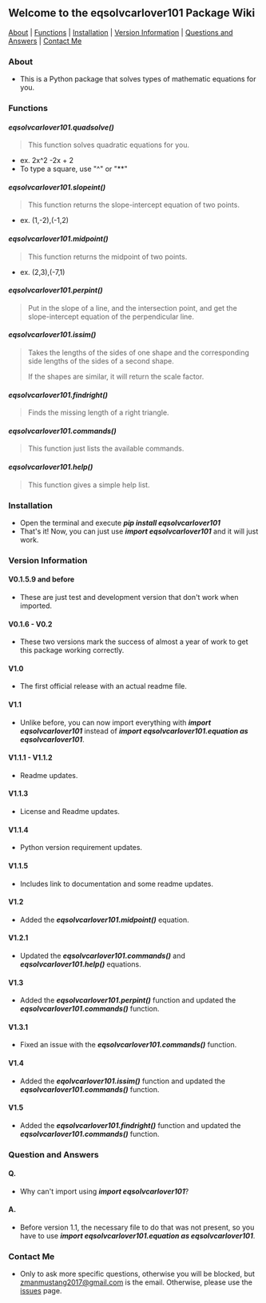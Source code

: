 ## Welcome to the eqsolvcarlover101 Package Wiki

[About](./#about) | [Functions](./#functions) | [Installation](./#installation) | [Version Information](./#version-information) | [Questions and Answers](./#question-and-answers) | [Contact Me](./#contact-me)

### About

  - This is a Python package that solves types of mathematic equations for you.

### Functions

#### _**eqsolvcarlover101.quadsolve()**_
  > This function solves quadratic equations for you.
  - ex. 2x^2 -2x + 2
  - To type a square, use "^" or "**"

#### _**eqsolvcarlover101.slopeint()**_
  > This function returns the slope-intercept equation of two points.
  - ex. (1,-2),(-1,2)

#### _**eqsolvcarlover101.midpoint()**_
  > This function returns the midpoint of two points.
  - ex. (2,3),(-7,1)

#### ***eqsolvcarlover101.perpint()***
  > Put in the slope of a line, and the intersection point, and get the slope-intercept equation of the perpendicular line.

#### ***eqsolvcarlover101.issim()***
  > Takes the lengths of the sides of one shape and the corresponding side lengths of the sides of a second shape.
  > 
  > If the shapes are similar, it will return the scale factor.

#### ***eqsolvcarlover101.findright()***
  > Finds the missing length of a right triangle.

#### _**eqsolvcarlover101.commands()**_
  > This function just lists the available commands.

#### _**eqsolvcarlover101.help()**_
  > This function gives a simple help list.

### Installation

- Open the terminal and execute _**pip install eqsolvcarlover101**_
- That's it! Now, you can just use _**import eqsolvcarlover101**_ and it will just work.

### Version Information

#### V0.1.5.9 and before
- These are just test and development version that don't work when imported.

#### V0.1.6 - V0.2
- These two versions mark the success of almost a year of work to get this package working correctly.

#### V1.0
- The first official release with an actual readme file.

#### V1.1
- Unlike before, you can now import everything with _**import eqsolvcarlover101**_ instead of _**import eqsolvcarlover101.equation as eqsolvcarlover101**_.

#### V1.1.1 - V1.1.2
- Readme updates.

#### V1.1.3
- License and Readme updates.

#### V1.1.4
- Python version requirement updates.

#### V1.1.5
- Includes link to documentation and some readme updates.

#### V1.2
- Added the _**eqsolvcarlover101.midpoint()**_ equation.

#### V1.2.1
- Updated the _**eqsolvcarlover101.commands()**_ and _**eqsolvcarlover101.help()**_ equations.

#### V1.3
  - Added the _**eqsolvcarlover101.perpint()**_ function and updated the _**eqsolvcarlover101.commands()**_ function.

#### V1.3.1
  - Fixed an issue with the _**eqsolvcarlover101.commands()**_ function.

#### V1.4
  - Added the _**eqolvcarlover101.issim()**_ function and updated the _**eqsolvcarlover101.commands()**_ function.

#### V1.5
  - Added the _**eqsolvcarlover101.findright()**_ function and updated the _**eqsolvcarlover101.commands()**_ function.

### Question and Answers

#### Q. 
 - Why can't import using _**import eqsolvcarlover101**_?

#### A.
 - Before version 1.1, the necessary file to do that was not present, so you have to use _**import eqsolvcarlover101.equation as eqsolvcarlover101**_.

### Contact Me
 - Only to ask more specific questions, otherwise you will be blocked, but zmanmustang2017@gmail.com is the email. Otherwise, please use the [issues](https://github.com/Carlover101/equation-solver/issues) page.

